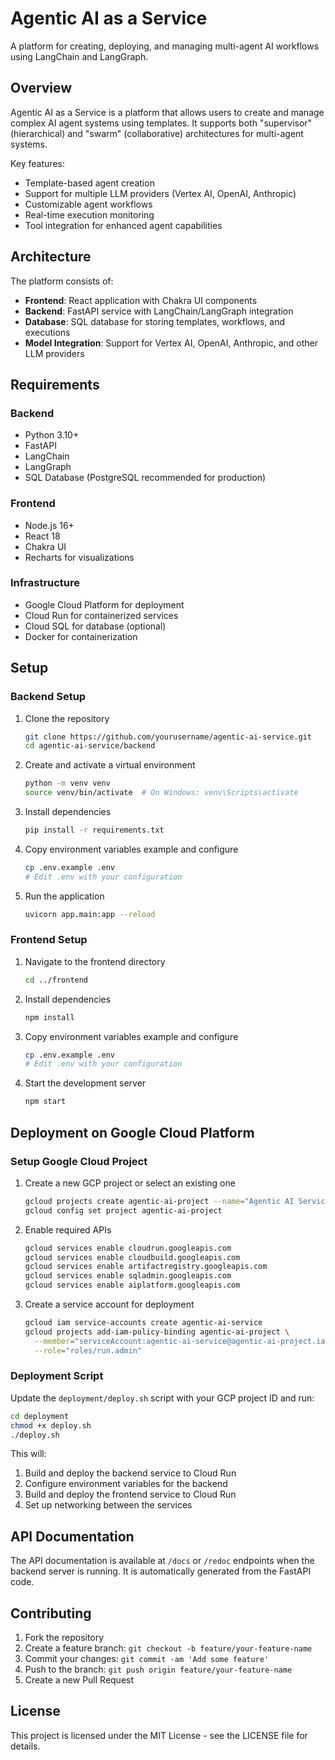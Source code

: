 # Agentic AI as a Service

A platform for creating, deploying, and managing multi-agent AI workflows using LangChain and LangGraph.

## Overview

Agentic AI as a Service is a platform that allows users to create and manage complex AI agent systems using templates. It supports both "supervisor" (hierarchical) and "swarm" (collaborative) architectures for multi-agent systems.

Key features:
- Template-based agent creation
- Support for multiple LLM providers (Vertex AI, OpenAI, Anthropic)
- Customizable agent workflows
- Real-time execution monitoring
- Tool integration for enhanced agent capabilities

## Architecture

The platform consists of:

- **Frontend**: React application with Chakra UI components
- **Backend**: FastAPI service with LangChain/LangGraph integration
- **Database**: SQL database for storing templates, workflows, and executions
- **Model Integration**: Support for Vertex AI, OpenAI, Anthropic, and other LLM providers

## Requirements

### Backend
- Python 3.10+
- FastAPI
- LangChain
- LangGraph
- SQL Database (PostgreSQL recommended for production)

### Frontend
- Node.js 16+
- React 18
- Chakra UI
- Recharts for visualizations

### Infrastructure
- Google Cloud Platform for deployment
- Cloud Run for containerized services
- Cloud SQL for database (optional)
- Docker for containerization

## Setup

### Backend Setup

1. Clone the repository
   ```bash
   git clone https://github.com/yourusername/agentic-ai-service.git
   cd agentic-ai-service/backend
   ```

2. Create and activate a virtual environment
   ```bash
   python -m venv venv
   source venv/bin/activate  # On Windows: venv\Scripts\activate
   ```

3. Install dependencies
   ```bash
   pip install -r requirements.txt
   ```

4. Copy environment variables example and configure
   ```bash
   cp .env.example .env
   # Edit .env with your configuration
   ```

5. Run the application
   ```bash
   uvicorn app.main:app --reload
   ```

### Frontend Setup

1. Navigate to the frontend directory
   ```bash
   cd ../frontend
   ```

2. Install dependencies
   ```bash
   npm install
   ```

3. Copy environment variables example and configure
   ```bash
   cp .env.example .env
   # Edit .env with your configuration
   ```

4. Start the development server
   ```bash
   npm start
   ```

## Deployment on Google Cloud Platform

### Setup Google Cloud Project

1. Create a new GCP project or select an existing one
   ```bash
   gcloud projects create agentic-ai-project --name="Agentic AI Service"
   gcloud config set project agentic-ai-project
   ```

2. Enable required APIs
   ```bash
   gcloud services enable cloudrun.googleapis.com
   gcloud services enable cloudbuild.googleapis.com
   gcloud services enable artifactregistry.googleapis.com
   gcloud services enable sqladmin.googleapis.com
   gcloud services enable aiplatform.googleapis.com
   ```

3. Create a service account for deployment
   ```bash
   gcloud iam service-accounts create agentic-ai-service
   gcloud projects add-iam-policy-binding agentic-ai-project \
     --member="serviceAccount:agentic-ai-service@agentic-ai-project.iam.gserviceaccount.com" \
     --role="roles/run.admin"
   ```

### Deployment Script

Update the `deployment/deploy.sh` script with your GCP project ID and run:

```bash
cd deployment
chmod +x deploy.sh
./deploy.sh
```

This will:
1. Build and deploy the backend service to Cloud Run
2. Configure environment variables for the backend
3. Build and deploy the frontend service to Cloud Run
4. Set up networking between the services

## API Documentation

The API documentation is available at `/docs` or `/redoc` endpoints when the backend server is running. It is automatically generated from the FastAPI code.

## Contributing

1. Fork the repository
2. Create a feature branch: `git checkout -b feature/your-feature-name`
3. Commit your changes: `git commit -am 'Add some feature'`
4. Push to the branch: `git push origin feature/your-feature-name`
5. Create a new Pull Request

## License

This project is licensed under the MIT License - see the LICENSE file for details.
